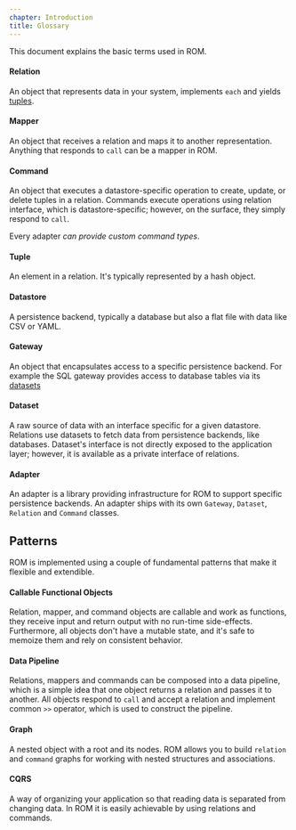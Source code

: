 ```yaml
---
chapter: Introduction
title: Glossary
---
```


This document explains the basic terms used in ROM.

#### Relation

An object that represents data in your system, implements `each` and yields
[tuples](#tuple).

#### Mapper

An object that receives a relation and maps it to another representation. Anything
that responds to `call` can be a mapper in ROM.

#### Command

An object that executes a datastore-specific operation to create, update,
or delete tuples in a relation. Commands execute operations using relation
interface, which is datastore-specific; however, on the surface, they simply respond
to `call`.

Every adapter *can provide custom command types*.

#### Tuple

An element in a relation. It's typically represented by a hash object.

#### Datastore

A persistence backend, typically a database but also a flat file with data like
CSV or YAML.

#### Gateway

An object that encapsulates access to a specific persistence backend. For example
the SQL gateway provides access to database tables via its [datasets](#dataset)

#### Dataset

A raw source of data with an interface specific for a given datastore. Relations
use datasets to fetch data from persistence backends, like databases. Dataset's
interface is not directly exposed to the application layer; however, it is
available as a private interface of relations.

#### Adapter

An adapter is a library providing infrastructure for ROM to support specific
persistence backends. An adapter ships with its own `Gateway`, `Dataset`, `Relation`
and `Command` classes.

## Patterns

ROM is implemented using a couple of fundamental patterns that make it flexible
and extendible.

#### Callable Functional Objects

Relation, mapper, and command objects are callable and work as functions, they
receive input and return output with no run-time side-effects. Furthermore, all
objects don't have a mutable state, and it's safe to memoize them and rely on
consistent behavior.

#### Data Pipeline

Relations, mappers and commands can be composed into a data pipeline, which is a
simple idea that one object returns a relation and passes it to another. All objects
respond to `call` and accept a relation and implement common `>>` operator, which
is used to construct the pipeline.

#### Graph

A nested object with a root and its nodes. ROM allows you to build `relation`
and `command` graphs for working with nested structures and associations.

#### CQRS

A way of organizing your application so that reading data is separated from
changing data. In ROM it is easily achievable by using relations and commands.
